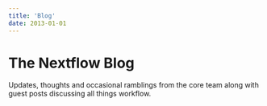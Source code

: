 ```yaml
---
title: 'Blog'
date: 2013-01-01
---
```

# The Nextflow Blog

Updates, thoughts and occasional ramblings from the core team along with guest posts
discussing all things workflow.
